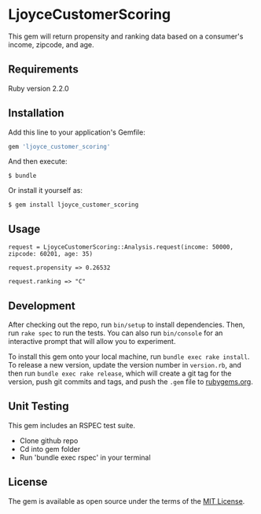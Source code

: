 # LjoyceCustomerScoring

This gem will return propensity and ranking data based on a consumer's income, zipcode, and age.

## Requirements

Ruby version 2.2.0

## Installation

Add this line to your application's Gemfile:

```ruby
gem 'ljoyce_customer_scoring'
```

And then execute:

    $ bundle

Or install it yourself as:

    $ gem install ljoyce_customer_scoring

## Usage

```
request = LjoyceCustomerScoring::Analysis.request(income: 50000, zipcode: 60201, age: 35)

request.propensity => 0.26532

request.ranking => "C"
```

## Development

After checking out the repo, run `bin/setup` to install dependencies. Then, run `rake spec` to run the tests. You can also run `bin/console` for an interactive prompt that will allow you to experiment.

To install this gem onto your local machine, run `bundle exec rake install`. To release a new version, update the version number in `version.rb`, and then run `bundle exec rake release`, which will create a git tag for the version, push git commits and tags, and push the `.gem` file to [rubygems.org](https://rubygems.org).

## Unit Testing

This gem includes an RSPEC test suite.

* Clone github repo
* Cd into gem folder
* Run 'bundle exec rspec' in your terminal

## License

The gem is available as open source under the terms of the [MIT License](http://opensource.org/licenses/MIT).

